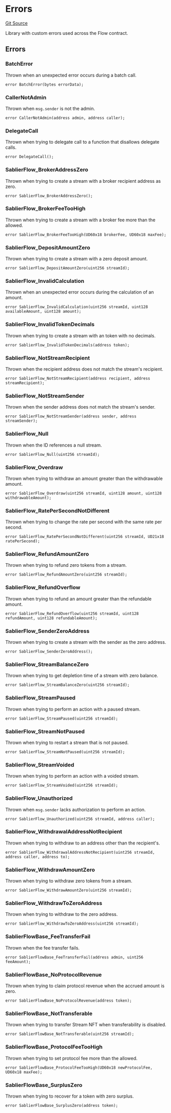 # Errors

[Git Source](https://github.com/sablier-labs/flow/blob/a0fa33d2843af0817e34970cdc05822ead31daaa/src/libraries/Errors.sol)

Library with custom errors used across the Flow contract.

## Errors

### BatchError

Thrown when an unexpected error occurs during a batch call.

```solidity
error BatchError(bytes errorData);
```

### CallerNotAdmin

Thrown when `msg.sender` is not the admin.

```solidity
error CallerNotAdmin(address admin, address caller);
```

### DelegateCall

Thrown when trying to delegate call to a function that disallows delegate calls.

```solidity
error DelegateCall();
```

### SablierFlow_BrokerAddressZero

Thrown when trying to create a stream with a broker recipient address as zero.

```solidity
error SablierFlow_BrokerAddressZero();
```

### SablierFlow_BrokerFeeTooHigh

Thrown when trying to create a stream with a broker fee more than the allowed.

```solidity
error SablierFlow_BrokerFeeTooHigh(UD60x18 brokerFee, UD60x18 maxFee);
```

### SablierFlow_DepositAmountZero

Thrown when trying to create a stream with a zero deposit amount.

```solidity
error SablierFlow_DepositAmountZero(uint256 streamId);
```

### SablierFlow_InvalidCalculation

Thrown when an unexpected error occurs during the calculation of an amount.

```solidity
error SablierFlow_InvalidCalculation(uint256 streamId, uint128 availableAmount, uint128 amount);
```

### SablierFlow_InvalidTokenDecimals

Thrown when trying to create a stream with an token with no decimals.

```solidity
error SablierFlow_InvalidTokenDecimals(address token);
```

### SablierFlow_NotStreamRecipient

Thrown when the recipient address does not match the stream's recipient.

```solidity
error SablierFlow_NotStreamRecipient(address recipient, address streamRecipient);
```

### SablierFlow_NotStreamSender

Thrown when the sender address does not match the stream's sender.

```solidity
error SablierFlow_NotStreamSender(address sender, address streamSender);
```

### SablierFlow_Null

Thrown when the ID references a null stream.

```solidity
error SablierFlow_Null(uint256 streamId);
```

### SablierFlow_Overdraw

Thrown when trying to withdraw an amount greater than the withdrawable amount.

```solidity
error SablierFlow_Overdraw(uint256 streamId, uint128 amount, uint128 withdrawableAmount);
```

### SablierFlow_RatePerSecondNotDifferent

Thrown when trying to change the rate per second with the same rate per second.

```solidity
error SablierFlow_RatePerSecondNotDifferent(uint256 streamId, UD21x18 ratePerSecond);
```

### SablierFlow_RefundAmountZero

Thrown when trying to refund zero tokens from a stream.

```solidity
error SablierFlow_RefundAmountZero(uint256 streamId);
```

### SablierFlow_RefundOverflow

Thrown when trying to refund an amount greater than the refundable amount.

```solidity
error SablierFlow_RefundOverflow(uint256 streamId, uint128 refundAmount, uint128 refundableAmount);
```

### SablierFlow_SenderZeroAddress

Thrown when trying to create a stream with the sender as the zero address.

```solidity
error SablierFlow_SenderZeroAddress();
```

### SablierFlow_StreamBalanceZero

Thrown when trying to get depletion time of a stream with zero balance.

```solidity
error SablierFlow_StreamBalanceZero(uint256 streamId);
```

### SablierFlow_StreamPaused

Thrown when trying to perform an action with a paused stream.

```solidity
error SablierFlow_StreamPaused(uint256 streamId);
```

### SablierFlow_StreamNotPaused

Thrown when trying to restart a stream that is not paused.

```solidity
error SablierFlow_StreamNotPaused(uint256 streamId);
```

### SablierFlow_StreamVoided

Thrown when trying to perform an action with a voided stream.

```solidity
error SablierFlow_StreamVoided(uint256 streamId);
```

### SablierFlow_Unauthorized

Thrown when `msg.sender` lacks authorization to perform an action.

```solidity
error SablierFlow_Unauthorized(uint256 streamId, address caller);
```

### SablierFlow_WithdrawalAddressNotRecipient

Thrown when trying to withdraw to an address other than the recipient's.

```solidity
error SablierFlow_WithdrawalAddressNotRecipient(uint256 streamId, address caller, address to);
```

### SablierFlow_WithdrawAmountZero

Thrown when trying to withdraw zero tokens from a stream.

```solidity
error SablierFlow_WithdrawAmountZero(uint256 streamId);
```

### SablierFlow_WithdrawToZeroAddress

Thrown when trying to withdraw to the zero address.

```solidity
error SablierFlow_WithdrawToZeroAddress(uint256 streamId);
```

### SablierFlowBase_FeeTransferFail

Thrown when the fee transfer fails.

```solidity
error SablierFlowBase_FeeTransferFail(address admin, uint256 feeAmount);
```

### SablierFlowBase_NoProtocolRevenue

Thrown when trying to claim protocol revenue when the accrued amount is zero.

```solidity
error SablierFlowBase_NoProtocolRevenue(address token);
```

### SablierFlowBase_NotTransferable

Thrown when trying to transfer Stream NFT when transferability is disabled.

```solidity
error SablierFlowBase_NotTransferable(uint256 streamId);
```

### SablierFlowBase_ProtocolFeeTooHigh

Thrown when trying to set protocol fee more than the allowed.

```solidity
error SablierFlowBase_ProtocolFeeTooHigh(UD60x18 newProtocolFee, UD60x18 maxFee);
```

### SablierFlowBase_SurplusZero

Thrown when trying to recover for a token with zero surplus.

```solidity
error SablierFlowBase_SurplusZero(address token);
```
